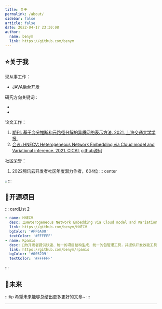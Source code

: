 ```yaml
---
title: 关于
permalink: /about/
sidebar: false
article: false
date: 2022-04-17 23:30:08
author:
  name: benym
  link: https://github.com/benym
---
```

## ⭐关于我
现从事工作：
- JAVA后台开发

研究方向关键词：
- <Badge text="Heterogeneous Network Embedding" type="warning" vertical="middle"/> <Badge text="Graph Mining" vertical="middle"/> <Badge text="Graph Neural Network" type="error" vertical="middle"/> 
- <Badge text="Representation Learning" type="error" vertical="middle"/> <Badge text="Variational Auto-Encoder" vertical="middle"/>

论文工作：
1. [期刊: 基于变分推断和元路径分解的异质网络表示方法. 2021. 上海交通大学学报.][1]
2. [会议: HNECV: Heterogeneous Network Embedding via Cloud model and Variational inference. 2021. CICAI][2], [github源码](https://github.com/benym/HNECV)

社区荣誉：
1. 2022腾讯云开发者社区年度潜力作者，604位
::: center
<img src="https://image-1-1257237419.cos.ap-chongqing.myqcloud.com/honour/2022-tencent-benym.jpg" style="zoom:35%">
:::

## 🍧开源项目
::: cardList 2
```yaml
- name: HNECV
  desc: ⛱️Heterogeneous Network Embedding via Cloud model and Variational inference. CAAI. 2021. 代码实现
  link: https://github.com/benym/HNECV
  bgColor: '#FF6A00'
  textColor: '#FFFFFF'
- name: Rpamis
  desc: 🚀为开发者提供快速、统一的项目结构生成，统一的包管理工具，并提供开发效能工具
  link: https://github.com/benym/rpamis
  bgColor: '#0052D9'
  textColor: '#FFFFFF'
```
:::

## 🎈未来
:::tip
希望未来能够总结出更多更好的文章~
:::

----------

[1]: http://xuebao.sjtu.edu.cn/CN/abstract/abstract43349.shtml
[2]: https://link.springer.com/chapter/10.1007/978-3-030-93046-2_63
